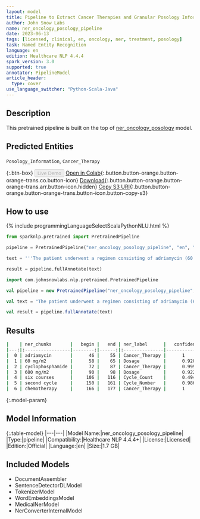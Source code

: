 ```yaml
---
layout: model
title: Pipeline to Extract Cancer Therapies and Granular Posology Information
author: John Snow Labs
name: ner_oncology_posology_pipeline
date: 2023-06-13
tags: [licensed, clinical, en, oncology, ner, treatment, posology]
task: Named Entity Recognition
language: en
edition: Healthcare NLP 4.4.4
spark_version: 3.0
supported: true
annotator: PipelineModel
article_header:
  type: cover
use_language_switcher: "Python-Scala-Java"
---
```


## Description

This pretrained pipeline is built on the top of [ner_oncology_posology](https://nlp.johnsnowlabs.com/2022/11/24/ner_oncology_posology_en.html) model.

## Predicted Entities

`Posology_Information`, `Cancer_Therapy`


{:.btn-box}
<button class="button button-orange" disabled>Live Demo</button>
[Open in Colab](https://colab.research.google.com/github/JohnSnowLabs/spark-nlp-workshop/blob/master/healthcare-nlp/07.0.Pretrained_Clinical_Pipelines.ipynb){:.button.button-orange.button-orange-trans.co.button-icon}
[Download](https://s3.amazonaws.com/auxdata.johnsnowlabs.com/clinical/models/ner_oncology_posology_pipeline_en_4.4.4_3.0_1686654191177.zip){:.button.button-orange.button-orange-trans.arr.button-icon.hidden}
[Copy S3 URI](s3://auxdata.johnsnowlabs.com/clinical/models/ner_oncology_posology_pipeline_en_4.4.4_3.0_1686654191177.zip){:.button.button-orange.button-orange-trans.button-icon.button-copy-s3}

## How to use

<div class="tabs-box" markdown="1">
{% include programmingLanguageSelectScalaPythonNLU.html %}

```python
from sparknlp.pretrained import PretrainedPipeline

pipeline = PretrainedPipeline("ner_oncology_posology_pipeline", "en", "clinical/models")

text = '''The patient underwent a regimen consisting of adriamycin (60 mg/m2) and cyclophosphamide (600 mg/m2) over six courses. She is currently receiving his second cycle of chemotherapy and is in good overall condition.'''

result = pipeline.fullAnnotate(text)
```
```scala
import com.johnsnowlabs.nlp.pretrained.PretrainedPipeline

val pipeline = new PretrainedPipeline("ner_oncology_posology_pipeline", "en", "clinical/models")

val text = "The patient underwent a regimen consisting of adriamycin (60 mg/m2) and cyclophosphamide (600 mg/m2) over six courses. She is currently receiving his second cycle of chemotherapy and is in good overall condition."

val result = pipeline.fullAnnotate(text)
```
</div>


## Results

```bash
|    | ner_chunks       |   begin |   end | ner_label      |   confidence |
|---:|:-----------------|--------:|------:|:---------------|-------------:|
|  0 | adriamycin       |      46 |    55 | Cancer_Therapy |      1       |
|  1 | 60 mg/m2         |      58 |    65 | Dosage         |      0.92005 |
|  2 | cyclophosphamide |      72 |    87 | Cancer_Therapy |      0.9999  |
|  3 | 600 mg/m2        |      90 |    98 | Dosage         |      0.9229  |
|  4 | six courses      |     106 |   116 | Cycle_Count    |      0.494   |
|  5 | second cycle     |     150 |   161 | Cycle_Number   |      0.98675 |
|  6 | chemotherapy     |     166 |   177 | Cancer_Therapy |      1       |
```

{:.model-param}
## Model Information

{:.table-model}
|---|---|
|Model Name:|ner_oncology_posology_pipeline|
|Type:|pipeline|
|Compatibility:|Healthcare NLP 4.4.4+|
|License:|Licensed|
|Edition:|Official|
|Language:|en|
|Size:|1.7 GB|

## Included Models

- DocumentAssembler
- SentenceDetectorDLModel
- TokenizerModel
- WordEmbeddingsModel
- MedicalNerModel
- NerConverterInternalModel
